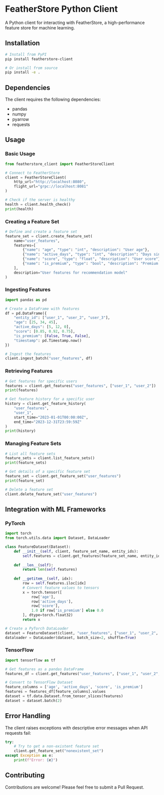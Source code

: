 # FeatherStore Python Client

A Python client for interacting with FeatherStore, a high-performance feature store for machine learning.

## Installation

```bash
# Install from PyPI
pip install featherstore-client

# Or install from source
pip install -e .
```

## Dependencies

The client requires the following dependencies:
- pandas
- numpy
- pyarrow
- requests

## Usage

### Basic Usage

```python
from featherstore_client import FeatherStoreClient

# Connect to FeatherStore
client = FeatherStoreClient(
    http_url="http://localhost:8080",
    flight_url="grpc://localhost:8081"
)

# Check if the server is healthy
health = client.health_check()
print(health)
```

### Creating a Feature Set

```python
# Define and create a feature set
feature_set = client.create_feature_set(
    name="user_features",
    features=[
        {"name": "age", "type": "int", "description": "User age"},
        {"name": "active_days", "type": "int", "description": "Days since last activity"},
        {"name": "score", "type": "float", "description": "User score"},
        {"name": "is_premium", "type": "bool", "description": "Premium status"}
    ],
    description="User features for recommendation model"
)
```

### Ingesting Features

```python
import pandas as pd

# Create a DataFrame with features
df = pd.DataFrame({
    "entity_id": ["user_1", "user_2", "user_3"],
    "age": [25, 34, 45],
    "active_days": [5, 12, 0],
    "score": [0.85, 0.92, 0.75],
    "is_premium": [False, True, False],
    "timestamp": pd.Timestamp.now()
})

# Ingest the features
client.ingest_batch("user_features", df)
```

### Retrieving Features

```python
# Get features for specific users
features = client.get_features("user_features", ["user_1", "user_2"])
print(features)

# Get feature history for a specific user
history = client.get_feature_history(
    "user_features",
    "user_1",
    start_time="2023-01-01T00:00:00Z",
    end_time="2023-12-31T23:59:59Z"
)
print(history)
```

### Managing Feature Sets

```python
# List all feature sets
feature_sets = client.list_feature_sets()
print(feature_sets)

# Get details of a specific feature set
feature_set = client.get_feature_set("user_features")
print(feature_set)

# Delete a feature set
client.delete_feature_set("user_features")
```

## Integration with ML Frameworks

### PyTorch

```python
import torch
from torch.utils.data import Dataset, DataLoader

class FeatureDataset(Dataset):
    def __init__(self, client, feature_set_name, entity_ids):
        self.features = client.get_features(feature_set_name, entity_ids)
        
    def __len__(self):
        return len(self.features)
        
    def __getitem__(self, idx):
        row = self.features.iloc[idx]
        # Convert feature values to tensors
        x = torch.tensor([
            row['age'],
            row['active_days'],
            row['score'],
            1.0 if row['is_premium'] else 0.0
        ], dtype=torch.float32)
        return x

# Create a PyTorch DataLoader
dataset = FeatureDataset(client, "user_features", ["user_1", "user_2", "user_3"])
dataloader = DataLoader(dataset, batch_size=2, shuffle=True)
```

### TensorFlow

```python
import tensorflow as tf

# Get features as a pandas DataFrame
features_df = client.get_features("user_features", ["user_1", "user_2", "user_3"])

# Convert to TensorFlow Dataset
feature_columns = ['age', 'active_days', 'score', 'is_premium']
features = features_df[feature_columns].values
dataset = tf.data.Dataset.from_tensor_slices(features)
dataset = dataset.batch(2)
```

## Error Handling

The client raises exceptions with descriptive error messages when API requests fail:

```python
try:
    # Try to get a non-existent feature set
    client.get_feature_set("nonexistent_set")
except Exception as e:
    print(f"Error: {e}")
```

## Contributing

Contributions are welcome! Please feel free to submit a Pull Request. 